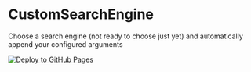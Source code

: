 # CustomSearchEngine
Choose a search engine (not ready to choose just yet) and automatically append your configured arguments

[![Deploy to GitHub Pages](https://github.com/codemonkey85/CustomSearchEngine/actions/workflows/main.yml/badge.svg)](https://github.com/codemonkey85/CustomSearchEngine/actions/workflows/main.yml)
